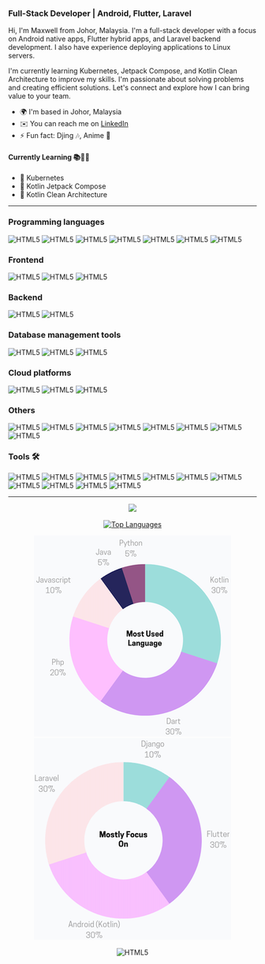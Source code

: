 ### Full-Stack Developer | Android, Flutter, Laravel

Hi, I'm Maxwell from Johor, Malaysia. I'm a full-stack developer with a focus on Android native apps, Flutter hybrid apps, and Laravel backend development. I also have experience deploying applications to Linux servers.

I'm currently learning Kubernetes, Jetpack Compose, and Kotlin Clean Architecture to improve my skills. I'm passionate about solving problems and creating efficient solutions. Let's connect and explore how I can bring value to your team.

- 🌍 I'm based in Johor, Malaysia
- ✉️ You can reach me on [LinkedIn](https://www.linkedin.com/in/maxwell-ang-siang-heng-330265ab/)
- ⚡ Fun fact: Djing 🎶, Anime 🥰️

#### Currently Learning 📚📖📝

- 💪 Kubernetes
- 💪 Kotlin Jetpack Compose
- 💪 Kotlin Clean Architecture

<hr>

### Programming languages

![HTML5](https://img.shields.io/badge/Dart-black?style=for-the-badge&logo=dart&logoColor=blue)
![HTML5](https://img.shields.io/badge/Go-81D8D0?style=for-the-badge&logo=go&logoColor=white)
![HTML5](https://img.shields.io/badge/Java-ED8B00?style=for-the-badge&logo=openjdk&logoColor=white)
![HTML5](https://img.shields.io/badge/JavaScript-F7DF1E?style=for-the-badge&logo=javascript&logoColor=black)
![HTML5](https://img.shields.io/badge/Kotlin-white?style=for-the-badge&logo=kotlin&logoColor=perper)
![HTML5](https://img.shields.io/badge/php-777BB4?style=for-the-badge&logo=php&logoColor=white)
![HTML5](https://img.shields.io/badge/python-3776AB?style=for-the-badge&logo=python&logoColor=white)

### Frontend

![HTML5](https://img.shields.io/badge/Android-green?style=for-the-badge&logo=android&logoColor=white)
![HTML5](https://img.shields.io/badge/flutter-blue?style=for-the-badge&logo=flutter&logoColor=white)
![HTML5](https://img.shields.io/badge/wordpress-21759b?style=for-the-badge&logo=wordpress&logoColor=white)

### Backend

![HTML5](https://img.shields.io/badge/Django-black?style=for-the-badge&logo=django&logoColor=white)
![HTML5](https://img.shields.io/badge/Laravel-orange?style=for-the-badge&logo=laravel&logoColor=white)

### Database management tools

![HTML5](https://img.shields.io/badge/mariadb-003545?style=for-the-badge&logo=mariadb&logoColor=white)
![HTML5](https://img.shields.io/badge/Mysql-2986cc?style=for-the-badge&logo=mysql&logoColor=white)
![HTML5](https://img.shields.io/badge/postgresql-336791?style=for-the-badge&logo=postgresql&logoColor=white)

### Cloud platforms

![HTML5](https://img.shields.io/badge/Alibaba_Cloud-white?style=for-the-badge&logo=alibabacloud&logoColor=orange)
![HTML5](https://img.shields.io/badge/AWS-FF9900?style=for-the-badge&logo=amazonaws&logoColor=white)
![HTML5](https://img.shields.io/badge/Google_Cloud-5dbb63?style=for-the-badge&logo=googlecloud&logoColor=white)

### Others

![HTML5](https://img.shields.io/badge/HTML-E34F26?style=for-the-badge&logo=html5&logoColor=white)
![HTML5](https://img.shields.io/badge/css-1572B6?style=for-the-badge&logo=css3&logoColor=white)
![HTML5](https://img.shields.io/badge/bootstrap-7952B3?style=for-the-badge&logo=bootstrap&logoColor=white)
![HTML5](https://img.shields.io/badge/cesium_js-005B00?style=for-the-badge&logo=cesium&logoColor=white)
![HTML5](https://img.shields.io/badge/Jetpack_Compose-blue?style=for-the-badge&logo=jetpackcompose&logoColor=white)
![HTML5](https://img.shields.io/badge/jQuery-0769AD?style=for-the-badge&logo=jquery&logoColor=white)
![HTML5](https://img.shields.io/badge/linux_commands-black?style=for-the-badge&logo=windows%20terminal&logoColor=white)
![HTML5](https://img.shields.io/badge/npm-CB3837?style=for-the-badge&logo=npm&logoColor=white)

### Tools 🛠️

![HTML5](https://img.shields.io/badge/bitbucket-blue?style=for-the-badge&logo=bitbucket&logoColor=white)
![HTML5](https://img.shields.io/badge/CentOS-262577?style=for-the-badge&logo=centos&logoColor=white)
![HTML5](https://img.shields.io/badge/docker-a9daff?style=for-the-badge&logo=docker&logoColor=white)
![HTML5](https://img.shields.io/badge/docker_compose-blue?style=for-the-badge&logo=docker&logoColor=white)
![HTML5](https://img.shields.io/badge/Elastic_Search-white?style=for-the-badge&logo=Elasticsearch&logoColor=white)
![HTML5](https://img.shields.io/badge/figma-F24E1E?style=for-the-badge&logo=figma&logoColor=white)
![HTML5](https://img.shields.io/badge/GitHub-orange?style=for-the-badge&logo=github&logoColor=black)
![HTML5](https://img.shields.io/badge/jira-0052CC?style=for-the-badge&logo=jira&logoColor=white)
![HTML5](https://img.shields.io/badge/kubernetes-blue?style=for-the-badge&logo=Kubernetes&logoColor=white)
![HTML5](https://img.shields.io/badge/postman-FF6C37?style=for-the-badge&logo=postman&logoColor=white)
![HTML5](https://img.shields.io/badge/sketch-fccf3e?style=for-the-badge&logo=sketch&logoColor=white)

<hr>

<div align="center">



<a href="http://www.github.com/maxwell-xin"><img src="https://github-readme-stats.vercel.app/api?username=maxwell-xin&show_icons=true&hide=&title_color=0891b2&text_color=ffffff&icon_color=0891b2&bg_color=1c1917&hide_border=true&show_icons=true"/></a>

<a href="https://github.com/maxwell-xin" align="left"><img src="https://github-readme-stats.vercel.app/api/top-langs/?username=maxwell-xin&langs_count=10&title_color=0891b2&text_color=ffffff&icon_color=0891b2&bg_color=1c1917&hide_border=true&locale=en&custom_title=Top%20%Languages" alt="Top Languages" /></a>

![chart1.png](public/images/chart1.png)  ![chart2.png](public/images/chart2.png)

![HTML5](http://resume.maxcloudapps.com/api/github)

</div>
